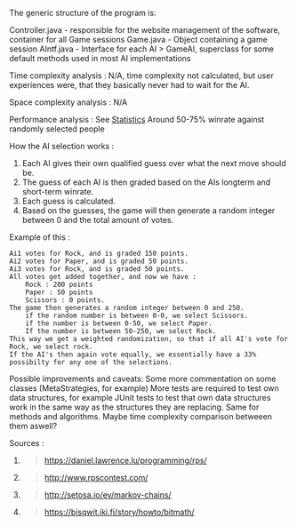 The generic structure of the program is:

Controller.java - responsible for the website management of the software, container for all Game sessions
	Game.java - Object containing a game session
		AIntf.java - Interface for each AI
		> GameAI, superclass for some default methods used in most AI implementations

Time complexity analysis :
N/A, time complexity not calculated, but user experiences were, that they basically never had to wait for the AI.

Space complexity analysis :
N/A

Performance analysis :
See [Statistics](https://github.com/EssKayz/EssKayz-TiraLabra2019K/blob/master/Documentation/Statistics)
Around 50-75% winrate against randomly selected people

How the AI selection works :
1. Each AI gives their own qualified guess over what the next move should be.
2. The guess of each AI is then graded based on the AIs longterm and short-term winrate.
3. Each guess is calculated.
4. Based on the guesses, the game will then generate a random integer between 0 and the total amount of votes.

Example of this :
```
Ai1 votes for Rock, and is graded 150 points.
Ai2 votes for Paper, and is graded 50 points.
Ai3 votes for Rock, and is graded 50 points.
All votes get added together, and now we have :
	Rock : 200 points
	Paper : 50 points
	Scissors : 0 points.
The game then generates a random integer between 0 and 250.
	if the random number is between 0-0, we select Scissors.
	if the number is between 0-50, we select Paper.
	If the number is between 50-250, we select Rock.
This way we get a weighted randomization, so that if all AI's vote for Rock, we select rock. 
If the AI's then again vote equally, we essentially have a 33% possibilty for any one of the selections.
```

Possible improvements and caveats:
Some more commentation on some classes (MetaStrategies, for example)
More tests are required to test own data structures, for example JUnit tests to test that own data structures
work in the same way as the structures they are replacing. Same for methods and algorithms. Maybe
time complexity comparison betweeen them aswell?


Sources :
1. > https://daniel.lawrence.lu/programming/rps/
2. > http://www.rpscontest.com/
3. > http://setosa.io/ev/markov-chains/
4. > https://bisqwit.iki.fi/story/howto/bitmath/
